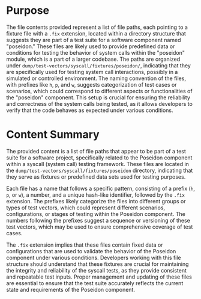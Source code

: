 # Purpose
The file contents provided represent a list of file paths, each pointing to a fixture file with a `.fix` extension, located within a directory structure that suggests they are part of a test suite for a software component named "poseidon." These files are likely used to provide predefined data or conditions for testing the behavior of system calls within the "poseidon" module, which is a part of a larger codebase. The paths are organized under `dump/test-vectors/syscall/fixtures/poseidon/`, indicating that they are specifically used for testing system call interactions, possibly in a simulated or controlled environment. The naming convention of the files, with prefixes like `h`, `p`, and `w`, suggests categorization of test cases or scenarios, which could correspond to different aspects or functionalities of the "poseidon" component. This setup is crucial for ensuring the reliability and correctness of the system calls being tested, as it allows developers to verify that the code behaves as expected under various conditions.
# Content Summary
The provided content is a list of file paths that appear to be part of a test suite for a software project, specifically related to the Poseidon component within a syscall (system call) testing framework. These files are located in the `dump/test-vectors/syscall/fixtures/poseidon` directory, indicating that they serve as fixtures or predefined data sets used for testing purposes.

Each file has a name that follows a specific pattern, consisting of a prefix (`h`, `p`, or `w`), a number, and a unique hash-like identifier, followed by the `.fix` extension. The prefixes likely categorize the files into different groups or types of test vectors, which could represent different scenarios, configurations, or stages of testing within the Poseidon component. The numbers following the prefixes suggest a sequence or versioning of these test vectors, which may be used to ensure comprehensive coverage of test cases.

The `.fix` extension implies that these files contain fixed data or configurations that are used to validate the behavior of the Poseidon component under various conditions. Developers working with this file structure should understand that these fixtures are crucial for maintaining the integrity and reliability of the syscall tests, as they provide consistent and repeatable test inputs. Proper management and updating of these files are essential to ensure that the test suite accurately reflects the current state and requirements of the Poseidon component.
